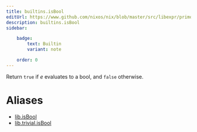 ```yaml
---
title: builtins.isBool
editUrl: https://www.github.com/nixos/nix/blob/master/src/libexpr/primops.cc
description: builtins.isBool
sidebar:

    badge:
        text: Builtin
        variant: note

    order: 0
---
```


Return `true` if *e* evaluates to a bool, and `false` otherwise.


# Aliases

- [lib.isBool](/nix-doc-comments/reference/lib/lib-isBool)
- [lib.trivial.isBool](/nix-doc-comments/reference/lib/trivial/lib-trivial-isBool)


